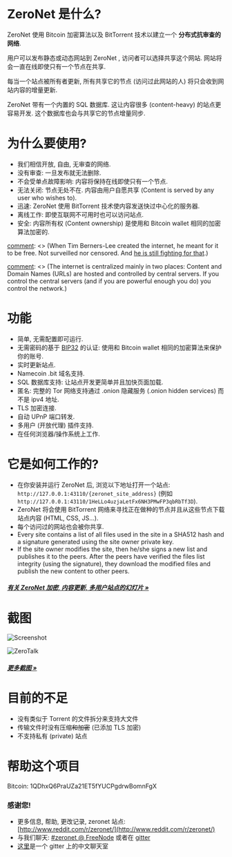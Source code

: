 # ZeroNet 是什么?

ZeroNet 使用 Bitcoin 加密算法以及 BitTorrent 技术以建立一个 **分布式抗审查的网络**.

用户可以发布静态或动态网站到 ZeroNet , 访问者可以选择共享这个网站. 网站将会一直在线即使只有一个节点在共享.

每当一个站点被所有者更新, 所有共享它的节点 (访问过此网站的人) 将只会收到网站内容的增量更新.

ZeroNet 带有一个内置的 SQL 数据库. 这让内容很多 (content-heavy) 的站点更容易开发. 这个数据库也会与共享它的节点增量同步.


# 为什么要使用?

* 我们相信开放, 自由, 无审查的网络.
* 没有审查: 一旦发布就无法删除.
* 不会受单点故障影响: 内容将保持在线即使只有一个节点.
* 无法关闭: 节点无处不在. 内容由用户自愿共享 (Content is served by any user who wishes to).
* 迅速: ZeroNet 使用 BitTorrent 技术使内容发送快过中心化的服务器.
* 离线工作: 即使互联网不可用时也可以访问站点.
* 安全: 内容所有权 (Content ownership) 是使用和 Bitcoin wallet 相同的加密算法加密的.

[comment]: <> (I'm unsure about the following bit. Thoughts?)

[comment]: <> (# What problem is ZeroNet solving?)

[comment]: <> (When Tim Berners-Lee created the internet, he meant for it to be free. Not surveilled nor censored. And [he is still fighting for that](http://edition.cnn.com/2014/03/12/tech/web/tim-berners-lee-web-freedom/).)

[comment]: <> (The internet is centralized mainly in two places: Content and Domain Names (URLs) are hosted and controlled by central servers. If you control the central servers (and if you are powerful enough you do) you control the network.)

[comment]: <> (**Decentralized content storage**)

[comment]: <> (ZeroNet tackles the content storage problem by giving everyone the ability to store content. Site visitors can choose to store a website on their computers, and when they do this they also help to serve the site to other users. The site is online even if only one user is hosting it.)

[comment]: <> (**Shared DNS cache**)

[comment]: <> (Site addresses on ZeroNet are cached by all network members. When you type a ZeroNet site URL on your browser this will query other peers connected to you about the site. If one of these peers happen to have the site they will send it to you, if not, they will forward your query along.)

[comment]: <> (This architecture means that when a site URL is created, as long as one peer is serving it, there is no way to take the URL down.)


# 功能
 * 简单, 无需配置即可运行.
 * 无需密码的基于 [BIP32](https://github.com/bitcoin/bips/blob/master/bip-0032.mediawiki)
   的认证: 使用和 Bitcoin wallet 相同的加密算法来保护你的账号.
 * 实时更新站点.
 * Namecoin .bit 域名支持.
 * SQL 数据库支持: 让站点开发更简单并且加快页面加载.
 * 匿名: 完整的 Tor 网络支持通过 .onion 隐藏服务 (.onion hidden services) 而不是 ipv4 地址.
 * TLS 加密连接.
 * 自动 UPnP 端口转发.
 * 多用户 (开放代理) 插件支持.
 * 在任何浏览器/操作系统上工作.


# 它是如何工作的?

* 在你安装并运行 ZeroNet 后, 浏览以下地址打开一个站点:
  `http://127.0.0.1:43110/{zeronet_site_address}`
  (例如  `http://127.0.0.1:43110/1HeLLo4uzjaLetFx6NH3PMwFP3qbRbTf3D`).
* ZeroNet 将会使用 BitTorrent 网络来寻找正在做种的节点并且从这些节点下载站点内容 (HTML, CSS, JS...).
* 每个访问过的网站也会被你共享.
* Every site contains a list of all files used in the site in a SHA512 hash and a signature generated using the site owner private key.
* If the site owner modifies the site, then he/she signs a new list and publishes it to the peers.
  After the peers have verified the files list integrity (using the
  signature), they download the modified files and publish the new content to
  other peers.

##### [有关 ZeroNet 加密, 内容更新, 多用户站点的幻灯片 &raquo;](https://docs.google.com/presentation/d/1_2qK1IuOKJ51pgBvllZ9Yu7Au2l551t3XBgyTSvilew/pub?start=false&loop=false&delayms=3000)


# 截图

![Screenshot](./img/zerohello.png)

![ZeroTalk](./img/zerotalk.png)

##### [更多截图 &raquo;](/using_zeronet/sample_sites/)

# 目前的不足

* 没有类似于 Torrent 的文件拆分来支持大文件
* 传输文件时没有压缩~~和加密~~ (已添加 TLS 加密)
* 不支持私有 (private) 站点

# 帮助这个项目

Bitcoin: 1QDhxQ6PraUZa21ET5fYUCPgdrwBomnFgX


### 感谢您!

* 更多信息, 帮助, 更改记录, zeronet 站点: [http://www.reddit.com/r/zeronet/](http://www.reddit.com/r/zeronet/)
* 与我们聊天: [#zeronet @ FreeNode](https://kiwiirc.com/client/irc.freenode.net/zeronet) 或者在 [gitter](https://gitter.im/HelloZeroNet/ZeroNet)
* [这里](https://gitter.im/ZeroNet-zh/Lobby)是一个 gitter 上的中文聊天室
